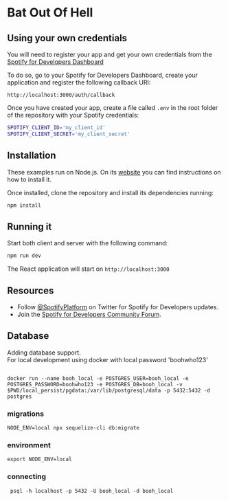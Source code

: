 # Bat Out Of Hell

## Using your own credentials

You will need to register your app and get your own credentials from the
[Spotify for Developers Dashboard](https://developer.spotify.com/dashboard/)

To do so, go to your Spotify for Developers Dashboard, create your
application and register the following callback URI:

`http://localhost:3000/auth/callback`

Once you have created your app, create a file called `.env` in the root folder
of the repository with your Spotify credentials:

```bash
SPOTIFY_CLIENT_ID='my_client_id'
SPOTIFY_CLIENT_SECRET='my_client_secret'
```

## Installation

These examples run on Node.js. On its
[website](http://www.nodejs.org/download/) you can find instructions on how to
install it.

Once installed, clone the repository and install its dependencies running:

```bash
npm install
```

## Running it

Start both client and server with the following command:

```bash
npm run dev
```

The React application will start on `http://localhost:3000`

## Resources

- Follow [@SpotifyPlatform](https://twitter.com/SpotifyPlatform) on Twitter for Spotify for Developers updates.
- Join the [Spotify for Developers Community Forum](https://community.spotify.com/t5/Spotify-for-Developers/bd-p/Spotify_Developer).

## Database
Adding database support.  
For local development using docker with local password 'boohwho123'
```

docker run --name booh_local -e POSTGRES_USER=booh_local -e POSTGRES_PASSWORD=boohwho123 -e POSTGRES_DB=booh_local -v $PWD/local_persist/pgdata:/var/lib/postgresql/data -p 5432:5432 -d postgres

```
### migrations
```
NODE_ENV=local npx sequelize-cli db:migrate
```

### environment
```
export NODE_ENV=local
```

### connecting
```
 psql -h localhost -p 5432 -U booh_local -d booh_local
```
